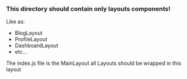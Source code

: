 ### This directory should contain only layouts components!

Like as:

- BlogLayout
- ProfileLayout
- DashboardLayout
- etc...

The index.js file is the MainLayout all Layouts should be wrapped in this layout
